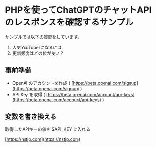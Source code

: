 # PHPを使ってChatGPTのチャットAPIのレスポンスを確認するサンプル

サンプルでは以下の質問をしています。

1. 人気YouTuberになるには
1. 更新頻度はどの位が良い？

## 事前準備

- OpenAI のアカウントを作成 ( [https://beta.openai.com/signup](https://beta.openai.com/signup) )
- API Key を取得 ( [https://beta.openai.com/account/api-keys](https://beta.openai.com/account/api-keys) )

## 変数を書き換える

取得したAPIキーの値を $API_KEY に入れる  

[https://nstjp.com](https://nstjp.com)
